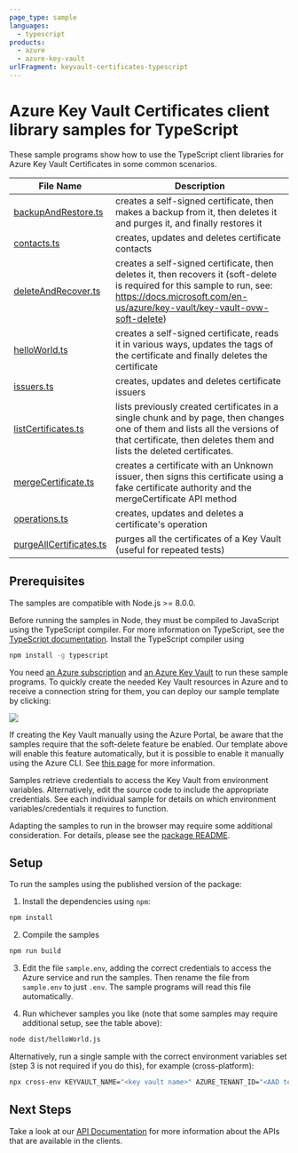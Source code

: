 ```yaml
---
page_type: sample
languages:
  - typescript
products:
  - azure
  - azure-key-vault
urlFragment: keyvault-certificates-typescript
---
```


# Azure Key Vault Certificates client library samples for TypeScript

These sample programs show how to use the TypeScript client libraries for Azure Key Vault Certificates in some common scenarios.

| **File Name**                                  | **Description**                                                                                                                                                                                       |
| ----------------------------------------------- | ------------------------------------------------------------------------------------------------------------------------------------------------------------------------------------------------------ |
| [backupAndRestore.ts][backupandrestore]         | creates a self-signed certificate, then makes a backup from it, then deletes it and purges it, and finally restores it                                                                                 |
| [contacts.ts][contacts]                         | creates, updates and deletes certificate contacts                                                                                                                                                      |
| [deleteAndRecover.ts][deleteandrecover]         | creates a self-signed certificate, then deletes it, then recovers it (soft-delete is required for this sample to run, see: https://docs.microsoft.com/en-us/azure/key-vault/key-vault-ovw-soft-delete) |
| [helloWorld.ts][helloworld]                     | creates a self-signed certificate, reads it in various ways, updates the tags of the certificate and finally deletes the certificate                                                                   |
| [issuers.ts][issuers]                           | creates, updates and deletes certificate issuers                                                                                                                                                       |
| [listCertificates.ts][listcertificates]         | lists previously created certificates in a single chunk and by page, then changes one of them and lists all the versions of that certificate, then deletes them and lists the deleted certificates.    |
| [mergeCertificate.ts][mergecertificate]         | creates a certificate with an Unknown issuer, then signs this certificate using a fake certificate authority and the mergeCertificate API method                                                       |
| [operations.ts][operations]                     | creates, updates and deletes a certificate's operation                                                                                                                                                 |
| [purgeAllCertificates.ts][purgeAllCertificates] | purges all the certificates of a Key Vault (useful for repeated tests)                                                                                                                                  |

## Prerequisites

The samples are compatible with Node.js >= 8.0.0.

Before running the samples in Node, they must be compiled to JavaScript using the TypeScript compiler. For more information on TypeScript, see the [TypeScript documentation][typescript]. Install the TypeScript compiler using

```bash
npm install -g typescript
```

You need [an Azure subscription][freesub] and [an Azure Key Vault][azkeyvault] to run these sample programs. To quickly create the needed Key Vault resources in Azure and to receive a connection string for them, you can deploy our sample template by clicking:

[![](http://azuredeploy.net/deploybutton.png)](https://portal.azure.com/#create/Microsoft.Template/uri/https%3A%2F%2Fraw.githubusercontent.com%2FAzure%2Fazure-sdk-for-js%2Fmaster%2Fsdk%2Fkeyvault%2Ftest-resources.json)

If creating the Key Vault manually using the Azure Portal, be aware that the samples require that the soft-delete feature be enabled. Our template above will enable this feature automatically, but it is possible to enable it manually using the Azure CLI. See [this page][kvsoftdelete] for more information.

Samples retrieve credentials to access the Key Vault from environment variables. Alternatively, edit the source code to include the appropriate credentials. See each individual sample for details on which environment variables/credentials it requires to function.

Adapting the samples to run in the browser may require some additional consideration. For details, please see the [package README][package].

## Setup

To run the samples using the published version of the package:

1. Install the dependencies using `npm`:

```bash
npm install
```

2. Compile the samples

```bash
npm run build
```

3. Edit the file `sample.env`, adding the correct credentials to access the Azure service and run the samples. Then rename the file from `sample.env` to just `.env`. The sample programs will read this file automatically.

4. Run whichever samples you like (note that some samples may require additional setup, see the table above):

```bash
node dist/helloWorld.js
```

Alternatively, run a single sample with the correct environment variables set (step 3 is not required if you do this), for example (cross-platform):

```bash
npx cross-env KEYVAULT_NAME="<key vault name>" AZURE_TENANT_ID="<AAD tenant id>" AZURE_CLIENT_ID="<AAD client id>" AZURE_CLIENT_SECRET="<AAD client secret>" node dist/helloWorld.js
```

## Next Steps

Take a look at our [API Documentation][apiref] for more information about the APIs that are available in the clients.

[backupandrestore]: ./src/backupAndRestore.ts
[contacts]: ./src/contacts.ts
[deleteandrecover]: ./src/deleteAndRecover.ts
[helloworld]: ./src/helloWorld.ts
[issuers]: ./src/issuers.ts
[listcertificates]: ./src/listCertificates.ts
[mergecertificate]: ./src/mergeCertificate.ts
[operations]: ./src/operations.ts
[purgeAllCertificates]: ./src/purgeAllCertificates.ts
[apiref]: https://aka.ms/azsdk/js/docs/ref/keyvault-certificates
[azkeyvault]: https://docs.microsoft.com/azure/key-vault/quick-create-portal
[kvsoftdelete]: https://docs.microsoft.com/azure/key-vault/key-vault-soft-delete-cli
[freesub]: https://azure.microsoft.com/free/
[package]: ../README.md
[typescript]: https://www.typescriptlang.org/docs/home.html
